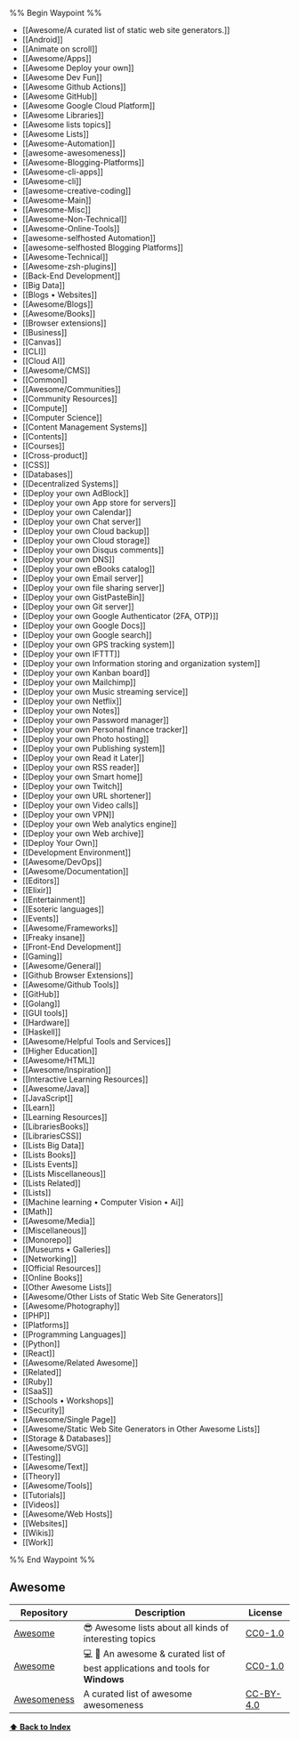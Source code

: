 %% Begin Waypoint %%
- [[Awesome/A curated list of static web site generators.]]
- [[Android]]
- [[Animate on scroll]]
- [[Awesome/Apps]]
- [[Awesome Deploy your own]]
- [[Awesome Dev Fun]]
- [[Awesome Github Actions]]
- [[Awesome GitHub]]
- [[Awesome Google Cloud Platform]]
- [[Awesome Libraries]]
- [[Awesome lists topics]]
- [[Awesome Lists]]
- [[Awesome-Automation]]
- [[awesome-awesomeness]]
- [[Awesome-Blogging-Platforms]]
- [[Awesome-cli-apps]]
- [[Awesome-cli]]
- [[awesome-creative-coding]]
- [[Awesome-Main]]
- [[Awesome-Misc]]
- [[Awesome-Non-Technical]]
- [[Awesome-Online-Tools]]
- [[awesome-selfhosted Automation]]
- [[awesome-selfhosted Blogging Platforms]]
- [[Awesome-Technical]]
- [[Awesome-zsh-plugins]]
- [[Back-End Development]]
- [[Big Data]]
- [[Blogs • Websites]]
- [[Awesome/Blogs]]
- [[Awesome/Books]]
- [[Browser extensions]]
- [[Business]]
- [[Canvas]]
- [[CLI]]
- [[Cloud AI]]
- [[Awesome/CMS]]
- [[Common]]
- [[Awesome/Communities]]
- [[Community Resources]]
- [[Compute]]
- [[Computer Science]]
- [[Content Management Systems]]
- [[Contents]]
- [[Courses]]
- [[Cross-product]]
- [[CSS]]
- [[Databases]]
- [[Decentralized Systems]]
- [[Deploy your own AdBlock]]
- [[Deploy your own App store for servers]]
- [[Deploy your own Calendar]]
- [[Deploy your own Chat server]]
- [[Deploy your own Cloud backup]]
- [[Deploy your own Cloud storage]]
- [[Deploy your own Disqus comments]]
- [[Deploy your own DNS]]
- [[Deploy your own eBooks catalog]]
- [[Deploy your own Email server]]
- [[Deploy your own file sharing server]]
- [[Deploy your own GistPasteBin]]
- [[Deploy your own Git server]]
- [[Deploy your own Google Authenticator (2FA, OTP)]]
- [[Deploy your own Google Docs]]
- [[Deploy your own Google search]]
- [[Deploy your own GPS tracking system]]
- [[Deploy your own IFTTT]]
- [[Deploy your own Information storing and organization system]]
- [[Deploy your own Kanban board]]
- [[Deploy your own Mailchimp]]
- [[Deploy your own Music streaming service]]
- [[Deploy your own Netflix]]
- [[Deploy your own Notes]]
- [[Deploy your own Password manager]]
- [[Deploy your own Personal finance tracker]]
- [[Deploy your own Photo hosting]]
- [[Deploy your own Publishing system]]
- [[Deploy your own Read it Later]]
- [[Deploy your own RSS reader]]
- [[Deploy your own Smart home]]
- [[Deploy your own Twitch]]
- [[Deploy your own URL shortener]]
- [[Deploy your own Video calls]]
- [[Deploy your own VPN]]
- [[Deploy your own Web analytics engine]]
- [[Deploy your own Web archive]]
- [[Deploy Your Own]]
- [[Development Environment]]
- [[Awesome/DevOps]]
- [[Awesome/Documentation]]
- [[Editors]]
- [[Elixir]]
- [[Entertainment]]
- [[Esoteric languages]]
- [[Events]]
- [[Awesome/Frameworks]]
- [[Freaky insane]]
- [[Front-End Development]]
- [[Gaming]]
- [[Awesome/General]]
- [[Github Browser Extensions]]
- [[Awesome/Github Tools]]
- [[GitHub]]
- [[Golang]]
- [[GUI tools]]
- [[Hardware]]
- [[Haskell]]
- [[Awesome/Helpful Tools and Services]]
- [[Higher Education]]
- [[Awesome/HTML]]
- [[Awesome/Inspiration]]
- [[Interactive Learning Resources]]
- [[Awesome/Java]]
- [[JavaScript]]
- [[Learn]]
- [[Learning Resources]]
- [[LibrariesBooks]]
- [[LibrariesCSS]]
- [[Lists Big Data]]
- [[Lists Books]]
- [[Lists Events]]
- [[Lists Miscellaneous]]
- [[Lists Related]]
- [[Lists]]
- [[Machine learning • Computer Vision • Ai]]
- [[Math]]
- [[Awesome/Media]]
- [[Miscellaneous]]
- [[Monorepo]]
- [[Museums • Galleries]]
- [[Networking]]
- [[Official Resources]]
- [[Online Books]]
- [[Other Awesome Lists]]
- [[Awesome/Other Lists of Static Web Site Generators]]
- [[Awesome/Photography]]
- [[PHP]]
- [[Platforms]]
- [[Programming Languages]]
- [[Python]]
- [[React]]
- [[Awesome/Related Awesome]]
- [[Related]]
- [[Ruby]]
- [[SaaS]]
- [[Schools • Workshops]]
- [[Security]]
- [[Awesome/Single Page]]
- [[Awesome/Static Web Site Generators in Other Awesome Lists]]
- [[Storage & Databases]]
- [[Awesome/SVG]]
- [[Testing]]
- [[Awesome/Text]]
- [[Theory]]
- [[Awesome/Tools]]
- [[Tutorials]]
- [[Videos]]
- [[Awesome/Web Hosts]]
- [[Websites]]
- [[Wikis]]
- [[Work]]

%% End Waypoint %%


## Awesome

| Repository                                                     | Description                                                                    | License                                                                |
| -------------------------------------------------------------- | ------------------------------------------------------------------------------ | ---------------------------------------------------------------------- |
| [Awesome](https://github.com/sindresorhus/awesome)             | 😎 Awesome lists about all kinds of interesting topics                         | [CC0-1.0](https://creativecommons.org/publicdomain/zero/1.0/legalcode) |
| [Awesome](https://github.com/awesome-windows/awesome)          | 💻 🎉 An awesome & curated list of best applications and tools for **Windows** | [CC0-1.0](https://creativecommons.org/publicdomain/zero/1.0/legalcode) |
| [Awesomeness](https://github.com/bayandin/awesome-awesomeness) | A curated list of awesome awesomeness                                          | [CC-BY-4.0](https://creativecommons.org/licenses/by/4.0/legalcode)     |

**[⬆ Back to Index](#index)**